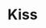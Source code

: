 ---
title: "Kiss"
summary: "KISS aka **KIϟϟ** was formed in Queens, New York in 1973. Often stylized 'KISS' they play rock, hard rock and 1980s hair/glam metal. Easily identified by its members' face paint and flamboyant stage outfits, the group rose to prominence in the mid to late 1970s on the basis of their elaborate live performances, which featured fire breathing, blood spitting, smoking guitars, shooting rockets, levitating drum kits and pyrotechnics. Kiss has been awarded 24 gold albums to date. The band has sold more than 40 million albums in the United States, of which 19 million have been certified by the RIAA, and their worldwide sales exceeds 100 million albums. Kiss trace their roots to , a New York City-based rock and roll band led by co-founders Gene Simmons and Paul Stanley. Wicked Lester, with its eclectic mixture of musical styles, never achieved any success. They recorded one album, which was shelved by Epic Records, and played a handful of live shows. Simmons and Stanley, feeling that a new musical direction was needed, abandoned Wicked Lester in 1972 and began forming a new group. In late 1972, Simmons and Stanley came across an ad in the East Coast version of Rolling Stone placed by Peter Criss, a veteran drummer from the New York club scene, who was previously in bands called Lips and Chelsea. Criss auditioned for and joined the new version of Wicked Lester. The trio focused on a much harder style of rock than Wicked Lester played. Inspired by the theatrics of Alice Cooper and the New York Dolls, they also began experimenting with their image by wearing makeup and various outfits. In early January 1973, the group added lead guitarist Ace Frehley who impressed the group on his first audition, where he showed up wearing two different sneakers, one red and one orange. A few weeks after Frehley joined, the Wicked Lester name was dropped and the band became Kiss. The 1973–80 lineup of Paul Stanley , Gene Simmons , Ace Frehley , and Peter Criss is the most successful and identifiable. With their makeup and costumes, they took on the personas of comic book-style characters: Starchild , The Demon , Spaceman or Space Ace , and Catman . The band explains that the fans were the ones who ultimately chose their makeup designs. Paul Stanley became the \"Starchild\" because of his tendency to be referred to as the \"starry-eyed lover\" and \"hopeless romantic.\" The \"Demon\" makeup reflected Simmons's cynicism and dark sense of humor, as well as his affection for comic books. Ace Frehley's \"Spaceman\" makeup was a reflection of his fondness for science fiction and supposedly being from another planet. Peter Criss's \"Catman\" makeup was in accordance with the belief that Criss had nine lives because of his rough childhood in Brooklyn. Because of creative differences, both Criss and Frehley left the group by 1982. The band's commercial fortunes also waned considerably by that point. Buoyed by a wave of Kiss nostalgia in the 1990s, the band announced a reunion of the original lineup in 1996. The resulting Kiss Alive/Worldwide/Lost Cities/Reunion Tour was the top-grossing act of 1996 and 1997. Criss and Frehley have since left Kiss again and have been replaced by Eric Singer and Tommy Thayer, respectively. The band continues to perform with makeup, while Stanley and Simmons have remained the only two constant members. Kiss has been named on many lists. They include Number 10 on VH1's \"100 Greatest Artists of Hard Rock\", 9th on \"The Greatest Metal Bands\" list by MTV, #1 on Hit Paraders's \"Top 100 Live Bands\", 56th on VH1's \"100 Greatest Artists Of All Time\" and 2nd on Digital Dream Door's \"Best Hair Metal Bands\". Kiss was nominated for the Rock and Roll Hall of Fame, ten years after becoming eligible. However, on December 15, 2009 it was announced that Kiss did not make it in. Five years later, they were finally inducted. The band's name – which is often spelled in all capital letters – has been rumored to have many secret meanings, among them an acronym for \"Knights In Satan's Service\" and \"Kids In Satan's Service\". Because of the ambiguity in the distinction between \"hard rock\" and \"heavy metal\", Kiss' music has always been labeled one or the other. But shortly after the band's formation, critics called them \"thunderockers\". They also experimented in the disco/pop , art rock and grunge styles. Their music is described by Allmusic as \"a commercially potent mix of anthemic, fist-pounding hard rock, driven by sleek hooks and ballads powered by loud guitars, cloying melodies, and sweeping strings. It was a sound that laid the groundwork for both arena rock and the pop-metal that dominated rock in the late 80s.\""
slug: "kiss"
image: "kiss.jpg"
apple_music_artist_url: "https://music.apple.com/gb/artist/kiss/118108"
wikipedia_url: "none"
---